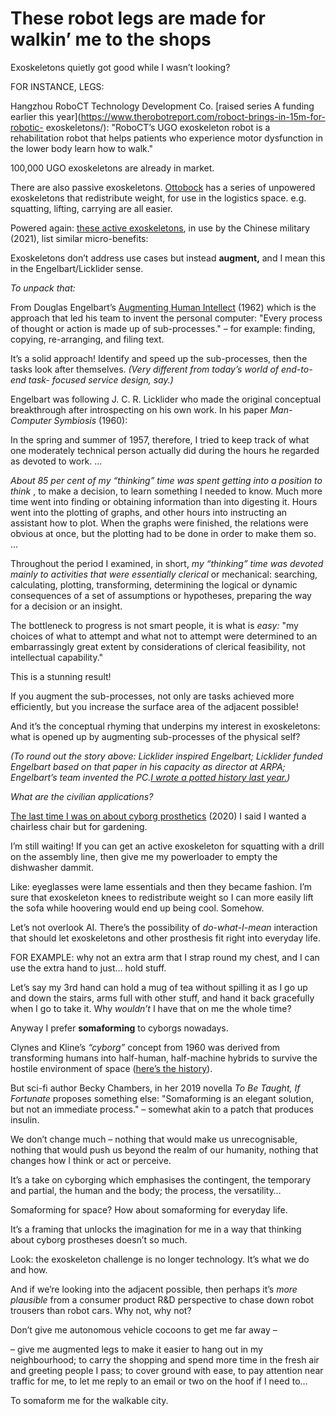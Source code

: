 # These robot legs are made for walkin’ me to the shops

Exoskeletons quietly got good while I wasn’t looking?

FOR INSTANCE, LEGS:

Hangzhou RoboCT Technology Development Co. [raised series A funding earlier
this year](https://www.therobotreport.com/roboct-brings-in-15m-for-robotic-
exoskeletons/): "RoboCT’s UGO exoskeleton robot is a rehabilitation robot that
helps patients who experience motor dysfunction in the lower body learn how to
walk."

100,000 UGO exoskeletons are already in market.

There are also passive exoskeletons.
[Ottobock](https://ottobockexoskeletons.com) has a series of unpowered
exoskeletons that redistribute weight, for use in the logistics space. e.g.
squatting, lifting, carrying are all easier.

Powered again: [these active
exoskeletons](https://www.globaltimes.cn/page/202101/1212636.shtml), in use by
the Chinese military (2021), list similar micro-benefits:

Exoskeletons don’t address use cases but instead **augment,** and I mean this
in the Engelbart/Licklider sense.

_To unpack that:_

From Douglas Engelbart’s [Augmenting Human
Intellect](https://dougengelbart.org/content/view/138) (1962) which is the
approach that led his team to invent the personal computer: "Every process of
thought or action is made up of sub-processes." – for example: finding,
copying, re-arranging, and filing text.

It’s a solid approach! Identify and speed up the sub-processes, then the tasks
look after themselves. _(Very different from today’s world of end-to-end task-
focused service design, say.)_

Engelbart was following J. C. R. Licklider who made the original conceptual
breakthrough after introspecting on his own work. In his paper _Man-Computer
Symbiosis_ (1960):

In the spring and summer of 1957, therefore, I tried to keep track of what one
moderately technical person actually did during the hours he regarded as
devoted to work. …

_About 85 per cent of my “thinking” time was spent getting into a position to
think_ , to make a decision, to learn something I needed to know. Much more
time went into finding or obtaining information than into digesting it. Hours
went into the plotting of graphs, and other hours into instructing an
assistant how to plot. When the graphs were finished, the relations were
obvious at once, but the plotting had to be done in order to make them so. …

Throughout the period I examined, in short, _my “thinking” time was devoted
mainly to activities that were essentially clerical_ or mechanical: searching,
calculating, plotting, transforming, determining the logical or dynamic
consequences of a set of assumptions or hypotheses, preparing the way for a
decision or an insight.

The bottleneck to progress is not smart people, it is what is _easy:_ "my
choices of what to attempt and what not to attempt were determined to an
embarrassingly great extent by considerations of clerical feasibility, not
intellectual capability."

This is a stunning result!

If you augment the sub-processes, not only are tasks achieved more
efficiently, but you increase the surface area of the adjacent possible!

And it’s the conceptual rhyming that underpins my interest in exoskeletons:
what is opened up by augmenting sub-processes of the physical self?

_(To round out the story above: Licklider inspired Engelbart; Licklider funded
Engelbart based on that paper in his capacity as director at ARPA; Engelbart’s
team invented the PC.[I wrote a potted history last
year.](/home/2021/12/21/sage))_

_What are the civilian applications?_

[The last time I was on about cyborg
prosthetics](/home/2020/04/07/cyborg_prosthetics) (2020) I said I wanted a
chairless chair but for gardening.

I’m still waiting! If you can get an active exoskeleton for squatting with a
drill on the assembly line, then give me my powerloader to empty the
dishwasher dammit.

Like: eyeglasses were lame essentials and then they became fashion. I’m sure
that exoskeleton knees to redistribute weight so I can more easily lift the
sofa while hoovering would end up being cool. Somehow.

Let’s not overlook AI. There’s the possibility of _do-what-I-mean_ interaction
that should let exoskeletons and other prosthesis fit right into everyday
life.

FOR EXAMPLE: why not an extra arm that I strap round my chest, and I can use
the extra hand to just… hold stuff.

Let’s say my 3rd hand can hold a mug of tea without spilling it as I go up and
down the stairs, arms full with other stuff, and hand it back gracefully when
I go to take it. Why _wouldn’t_ I have that on me the whole time?

Anyway I prefer **somaforming** to cyborgs nowadays.

Clynes and Kline’s _“cyborg”_ concept from 1960 was derived from transforming
humans into half-human, half-machine hybrids to survive the hostile
environment of space ([here’s the
history](/home/2020/05/20/cyborgs_and_emotions)).

But sci-fi author Becky Chambers, in her 2019 novella _To Be Taught, If
Fortunate_ proposes something else: "Somaforming is an elegant solution, but
not an immediate process." – somewhat akin to a patch that produces insulin.

We don’t change much – nothing that would make us unrecognisable, nothing that
would push us beyond the realm of our humanity, nothing that changes how I
think or act or perceive.

It’s a take on cyborging which emphasises the contingent, the temporary and
partial, the human and the body; the process, the versatility…

Somaforming for space? How about somaforming for everyday life.

It’s a framing that unlocks the imagination for me in a way that thinking
about cyborg prostheses doesn’t so much.

Look: the exoskeleton challenge is no longer technology. It’s what we do and
how.

And if we’re looking into the adjacent possible, then perhaps it’s _more
plausible_ from a consumer product R&D perspective to chase down robot
trousers than robot cars. Why not, why not?

Don’t give me autonomous vehicle cocoons to get me far away –

– give me augmented legs to make it easier to hang out in my neighbourhood; to
carry the shopping and spend more time in the fresh air and greeting people I
pass; to cover ground with ease, to pay attention near traffic for me, to let
me reply to an email or two on the hoof if I need to…

To somaform me for the walkable city.
